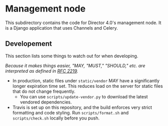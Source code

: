 # Management node

This subdirectory contains the code for Director 4.0's management node. It is a Django application that uses Channels and Celery.

## Developement

This section lists some things to watch out for when developing.

*Because it makes things easier, "MAY, "MUST," "SHOULD," etc. are interpreted as defined in [RFC 2219](https://tools.ietf.org/html/rfc2119).*

- In production, static files under `static/vendor` MAY have a significantly longer expiration time set. This reduces load on the server for static files that do not change frequently.
  - You can use `scripts/update-vendor.py` to download the latest vendored dependencies.
- Travis is set up on this repository, and the build enforces very strict formatting and code styling. Run `scripts/format.sh` and `scripts/check.sh` locally before you push.
